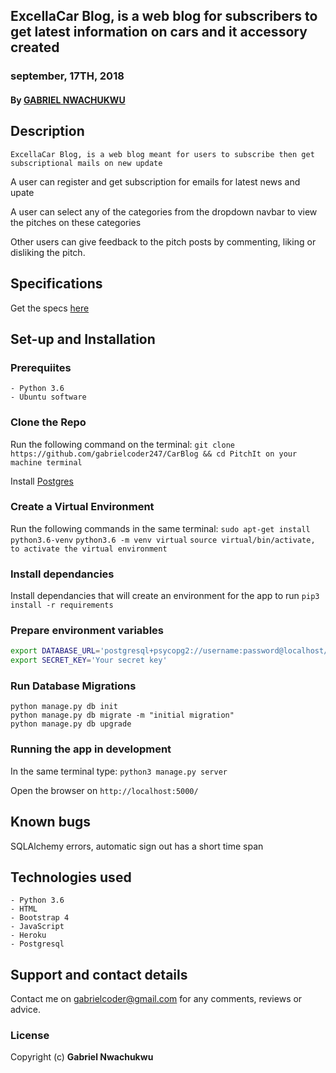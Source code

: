 ## ExcellaCar Blog, is a web blog for subscribers to get latest information on cars and it accessory created 
### september, 17TH,  2018
#### By **[GABRIEL NWACHUKWU](https://github.com/gabrielcoder247)**

## Description
    ExcellaCar Blog, is a web blog meant for users to subscribe then get subscriptional mails on new update


A user can register  and get subscription for emails for latest news and upate

A user can select any of the categories from the dropdown navbar to view the pitches on these categories

Other users can give feedback to the pitch posts by commenting, liking or disliking the pitch. 


## Specifications
Get the specs [here](https://github.com/gabrielcoder247/https://github.com/gabrielcoder247/CarBlog/blob/master/SPECS.md)

## Set-up and Installation

### Prerequiites
    - Python 3.6
    - Ubuntu software

### Clone the Repo
Run the following command on the terminal:
`git clone https://github.com/gabrielcoder247/CarBlog && cd PitchIt on your machine terminal`

Install [Postgres](https://www.postgresql.org/download/)

### Create a Virtual Environment
Run the following commands in the same terminal:
`sudo apt-get install python3.6-venv`
`python3.6 -m venv virtual`
`source virtual/bin/activate, to activate the virtual environment`

### Install dependancies
Install dependancies that will create an environment for the app to run
`pip3 install -r requirements`

### Prepare environment variables
```bash
export DATABASE_URL='postgresql+psycopg2://username:password@localhost/pitch-V-2.0'
export SECRET_KEY='Your secret key'
```

### Run Database Migrations
```
python manage.py db init
python manage.py db migrate -m "initial migration"
python manage.py db upgrade
```

### Running the app in development
In the same terminal type:
`python3 manage.py server`

Open the browser on `http://localhost:5000/`

## Known bugs
SQLAlchemy errors, automatic sign out has a short time span

## Technologies used
    - Python 3.6
    - HTML
    - Bootstrap 4
    - JavaScript
    - Heroku
    - Postgresql

## Support and contact details
Contact me on gabrielcoder@gmail.com for any comments, reviews or advice.

### License
Copyright (c) **Gabriel Nwachukwu**